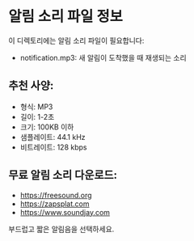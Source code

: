 # 알림 소리 파일 정보

이 디렉토리에는 알림 소리 파일이 필요합니다:

- notification.mp3: 새 알림이 도착했을 때 재생되는 소리

## 추천 사양:
- 형식: MP3
- 길이: 1-2초
- 크기: 100KB 이하
- 샘플레이트: 44.1 kHz
- 비트레이트: 128 kbps

## 무료 알림 소리 다운로드:
- https://freesound.org
- https://zapsplat.com
- https://www.soundjay.com

부드럽고 짧은 알림음을 선택하세요.
